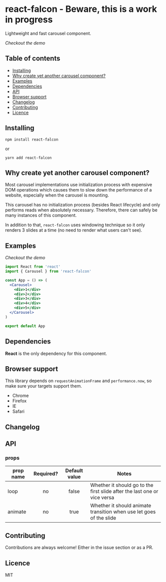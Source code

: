 # react-falcon - Beware, this is a work in progress
<!-- Insert CI/npm badges here -->

Lightweight and fast carousel component.

<!-- Don't forget to add github pages -->
_Checkout the demo_

## Table of contents

- [Installing](#installing)
- [Why create yet another carousel component?](#why-create-yet-another-carousel-component)
- [Examples](#examples)
- [Dependencies](#dependencies)
- [API](#api)
- [Browser support](#browser-support)
- [Changelog](#changelog)
- [Contributing](#contributing)
- [Licence](#licence)

## Installing

```npm install react-falcon```

or

```yarn add react-falcon```


## Why create yet another carousel component?

Most carousel implementations use initialization process with expensive DOM 
operations which causes them to slow down the performance of a website, 
especially when the carousel is mounting. 

This carousel has no initialization process (besides React lifecycle) 
and only performs reads when absolutely necessary. Therefore, there can 
safely be many instances of this component.

In addition to that, `react-falcon` uses windowing technique so it only 
renders 3 slides at a time (no need to render what users can't see).

## Examples

<!-- Don't forget to add github pages -->
_Checkout the demo_

```jsx
import React from 'react'
import { Carousel } from 'react-falcon'

const App = () => (
  <Carousel>
    <div>1</div>
    <div>2</div>
    <div>3</div>
    <div>4</div>
    <div>5</div>
  </Carousel>
)

export default App
```

## Dependencies

__React__ is the only dependency for this component.

## Browser support

This library depends on `requestAnimationFrame` and `performance.now`, so make sure your targets support them.

- Chrome
- Firefox
- IE
- Safari

## Changelog

## API

### props

| prop name | Required?   | Default value | Notes                                                                    |
|-----------|:-----------:|:-------------:|--------------------------------------------------------------------------|
| loop      | no          | false         | Whether it should go to the first slide after the last one or vice versa |
| animate   | no          | true          | Whether it should animate transition when use let goes of the slide      |

## Contributing

Contributions are always welcome! Either in the issue section or as a PR.

## Licence

MIT
